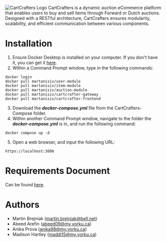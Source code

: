 ![CartCrafters Logo](https://github.com/Martin-Brejniak/CartCrafters/assets/77299294/2a516df4-c0f5-4fc3-8743-a26c7f5396c2)
CartCrafters is a dynamic auction eCommerce platform that enables users to buy and sell items through Forward or Dutch auctions. Designed with a RESTful architecture, CartCrafters ensures modularity, scalability, and efficient communication between various components.

# Installation
1. Ensure Docker Desktop is installed on your computer. If you don't have it, you can get it [here](https://www.docker.com/products/docker-desktop/).
2. Within a Command Prompt window, type in the following commands:
```
docker login
docker pull martanisiv/user-module
docker pull martanisiv/item-module
docker pull martanisiv/auction-module 
docker pull martanisiv/cartcrafter-gateway
docker pull martanisiv/cartcrafter-frontend
```
3. Download the ***docker-compose.yml*** file from the CartCrafters-Compose folder.
4. Within another Command Prompt window, navigate to the folder the ***docker-compose.yml*** is in, and run the following command:
```
docker compose up -d
```
5. Open a web browser, and input the following URL:
```
https://localhost:3000
```

# Requirements Document
Can be found [here](https://docs.google.com/document/d/1ZWlmvLkMUWDauz06uMcv-5dzCzevhOUv9Qs2rIAS454/edit?usp=sharing).

# Authors
- Martin Brejniak (martin.brejniak@bell.net)
- Abeed Arefin (abeed09@my.yorku.ca)
- Anika Prova (anika98@my.yorku.ca)
- Madison Hartley (maddi15@my.yorku.ca)
